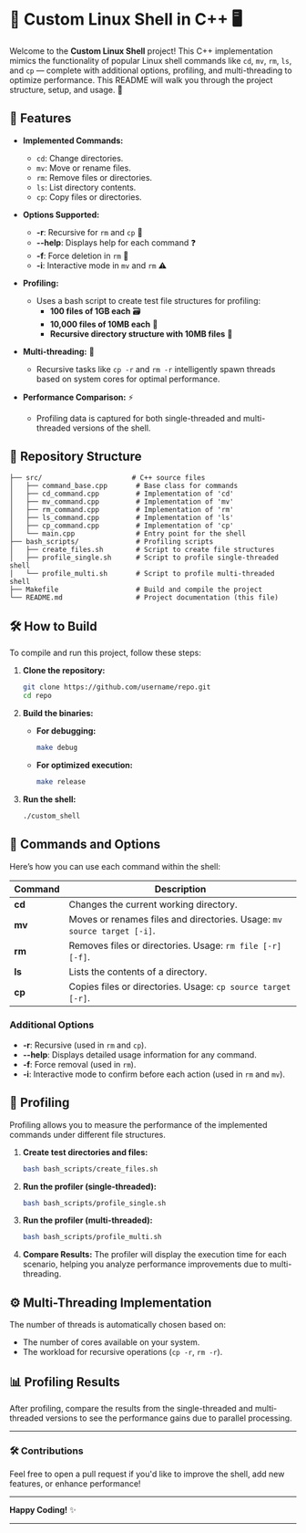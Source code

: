 # 🚀 Custom Linux Shell in C++ 🖥️

Welcome to the **Custom Linux Shell** project! This C++ implementation mimics the functionality of popular Linux shell commands like `cd`, `mv`, `rm`, `ls`, and `cp` — complete with additional options, profiling, and multi-threading to optimize performance. This README will walk you through the project structure, setup, and usage. 🎯

## 🎯 Features

- **Implemented Commands:**
  - `cd`: Change directories.
  - `mv`: Move or rename files.
  - `rm`: Remove files or directories.
  - `ls`: List directory contents.
  - `cp`: Copy files or directories.
  
- **Options Supported:**
  - **-r**: Recursive for `rm` and `cp` 📂
  - **--help**: Displays help for each command ❓
  - **-f**: Force deletion in `rm` 🚨
  - **-i**: Interactive mode in `mv` and `rm` ⚠️

- **Profiling:**
  - Uses a bash script to create test file structures for profiling:
    - **100 files of 1GB each** 🗃️
    - **10,000 files of 10MB each** 📂
    - **Recursive directory structure with 10MB files** 🔄

- **Multi-threading:** 🚦
  - Recursive tasks like `cp -r` and `rm -r` intelligently spawn threads based on system cores for optimal performance.

- **Performance Comparison:** ⚡
  - Profiling data is captured for both single-threaded and multi-threaded versions of the shell.

## 📁 Repository Structure

```
├── src/                      # C++ source files
│   ├── command_base.cpp       # Base class for commands
│   ├── cd_command.cpp         # Implementation of 'cd'
│   ├── mv_command.cpp         # Implementation of 'mv'
│   ├── rm_command.cpp         # Implementation of 'rm'
│   ├── ls_command.cpp         # Implementation of 'ls'
│   ├── cp_command.cpp         # Implementation of 'cp'
│   └── main.cpp               # Entry point for the shell
├── bash_scripts/              # Profiling scripts
│   ├── create_files.sh        # Script to create file structures
│   ├── profile_single.sh      # Script to profile single-threaded shell
│   └── profile_multi.sh       # Script to profile multi-threaded shell
├── Makefile                   # Build and compile the project
└── README.md                  # Project documentation (this file)
```

## 🛠️ How to Build

To compile and run this project, follow these steps:

1. **Clone the repository:**

   ```bash
   git clone https://github.com/username/repo.git
   cd repo
   ```

2. **Build the binaries:**

   - **For debugging:**

     ```bash
     make debug
     ```

   - **For optimized execution:**

     ```bash
     make release
     ```

3. **Run the shell:**

   ```bash
   ./custom_shell
   ```

## 🔧 Commands and Options

Here’s how you can use each command within the shell:

| Command      | Description                                                                                             |
|--------------|---------------------------------------------------------------------------------------------------------|
| **cd**       | Changes the current working directory.                                                                   |
| **mv**       | Moves or renames files and directories. Usage: `mv source target [-i]`.                                  |
| **rm**       | Removes files or directories. Usage: `rm file [-r] [-f]`.                                                |
| **ls**       | Lists the contents of a directory.                                                                       |
| **cp**       | Copies files or directories. Usage: `cp source target [-r]`.                                             |

### Additional Options

- **-r**: Recursive (used in `rm` and `cp`).
- **--help**: Displays detailed usage information for any command.
- **-f**: Force removal (used in `rm`).
- **-i**: Interactive mode to confirm before each action (used in `rm` and `mv`).

## 🧪 Profiling

Profiling allows you to measure the performance of the implemented commands under different file structures.

1. **Create test directories and files:**

   ```bash
   bash bash_scripts/create_files.sh
   ```

2. **Run the profiler (single-threaded):**

   ```bash
   bash bash_scripts/profile_single.sh
   ```

3. **Run the profiler (multi-threaded):**

   ```bash
   bash bash_scripts/profile_multi.sh
   ```

4. **Compare Results:** 
   The profiler will display the execution time for each scenario, helping you analyze performance improvements due to multi-threading.

## ⚙️ Multi-Threading Implementation

The number of threads is automatically chosen based on:
- The number of cores available on your system.
- The workload for recursive operations (`cp -r`, `rm -r`).

## 📊 Profiling Results

After profiling, compare the results from the single-threaded and multi-threaded versions to see the performance gains due to parallel processing.

---

### 🛠️ Contributions

Feel free to open a pull request if you'd like to improve the shell, add new features, or enhance performance!

---

**Happy Coding!** ✨

--- 
